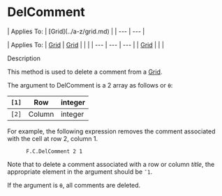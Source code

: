 




<h1 class="heading"><span class="name">DelComment</span></h1>
| Applies To: | [Grid](../a-z/grid.md) |
| --- | ---  |

| Applies To: | [Grid](../a-z/grid.md) | [Grid](../a-z/grid.md) |  |  |
| --- | --- | ---  |
| [Grid](../a-z/grid.md) |  |  |


Description


This method is used to delete a comment from a [Grid](../a-z/grid.md).


The argument to DelComment is a 2 array as follows or `⍬`:

| `[1]` | Row | integer |
| --- | --- | ---  |
| `[2]` | Column | integer |


For example, the following expression removes the comment associated with the cell at row 2, column 1.
```apl
      F.C.DelComment 2 1
```


Note that to delete a comment associated with a row or column *title*, the appropriate element in the argument should be `¯1`.


If the argument is `⍬`, all comments are deleted.




